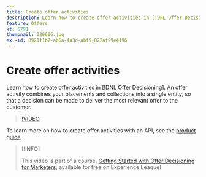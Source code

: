 ```yaml
---
title: Create offer activities
description: Learn how to create offer activities in [!DNL Offer Decisioning]. An offer activity combines your placements and collections into a single entity, so that a decision can be made to deliver the most relevant offer to the customer.
feature: Offers
kt: 6791
thumbnail: 329606.jpg
exl-id: 8921f1b7-ab6a-4a3d-abf9-822af99e4196
---
```

# Create offer activities

Learn how to create [offer activities](https://experienceleague.adobe.com/docs/journey-optimizer/using/offer-decisioniong/create-manage-activities/create-offer-activities.html) in [!DNL Offer Decisioning]. An offer activity combines your placements and collections into a single entity, so that a decision can be made to deliver the most relevant offer to the customer.

>[!VIDEO](https://video.tv.adobe.com/v/329606?quality=12&learn=on)

To learn more on how to create offer activities with an API, see the [product guide](https://experienceleague.adobe.com/docs/journey-optimizer/using/offer-decisioniong/api-reference/activities-api/create.html)

>[!INFO]
>
> This video is part of a course, [Getting Started with Offer Decisioning for Marketers](https://experienceleague.adobe.com/?recommended=ExperiencePlatform-U-1-2020.1.offerdecisioning), available for free on Experience League!
